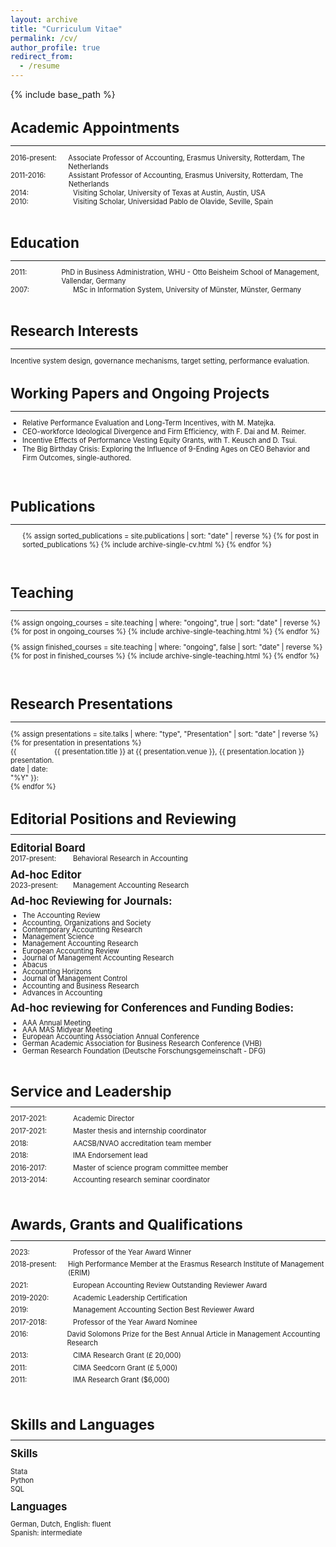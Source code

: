 ```yaml
---
layout: archive
title: "Curriculum Vitae"
permalink: /cv/
author_profile: true
redirect_from:
  - /resume
---
```


{% include base_path %}

<div style="font-size: 80%;">

<h1>Academic Appointments</h1>
<hr class="short-line">

<div style="display: flex;">
    <div style="width: 100px;">2016-present:</div>
    <div>Associate Professor of Accounting, Erasmus University, Rotterdam, The Netherlands</div>
</div>

<div style="display: flex;">
    <div style="width: 100px;">2011-2016:</div>
    <div>Assistant Professor of Accounting, Erasmus University, Rotterdam, The Netherlands</div>
</div>

<div style="display: flex;">
    <div style="width: 100px;">2014:</div>
    <div>Visiting Scholar, University of Texas at Austin, Austin, USA</div>
</div>

<div style="display: flex;">
    <div style="width: 100px;">2010:</div>
    <div>Visiting Scholar, Universidad Pablo de Olavide, Seville, Spain</div>
</div>

<br>
<h1>Education</h1>
<hr class="short-line">

<div style="display: flex;">
    <div style="width: 100px;">2011:</div>
    <div>PhD in Business Administration, WHU - Otto Beisheim School of Management, Vallendar, Germany</div>
</div>

<div style="display: flex;">
    <div style="width: 100px;">2007:</div>
    <div>MSc in Information System, University of Münster, Münster, Germany</div>
</div>

<br>
<h1>Research Interests</h1>
<hr class="short-line">
<p>Incentive system design, governance mechanisms, target setting, performance evaluation.</p>

<h1>Working Papers and Ongoing Projects</h1>
<hr class="short-line">
<ul>
  <li>Relative Performance Evaluation and Long-Term Incentives, with M. Matejka.</li>
  <li>CEO-workforce Ideological Divergence and Firm Efficiency, with F. Dai and M. Reimer.</li>
  <li>Incentive Effects of Performance Vesting Equity Grants, with T. Keusch and D. Tsui.</li>
  <li>The Big Birthday Crisis: Exploring the Influence of 9-Ending Ages on CEO Behavior and Firm Outcomes, single-authored.</li>
</ul>

<br>
<h1>Publications</h1>
<hr class="short-line">
<ul>
  {% assign sorted_publications = site.publications | sort: "date" | reverse %}
  {% for post in sorted_publications %}
    {% include archive-single-cv.html %}
  {% endfor %}
</ul>

<br>

<h1>Teaching</h1>
<hr class="short-line">
  {% assign ongoing_courses = site.teaching | where: "ongoing", true | sort: "date" | reverse %}
  {% for post in ongoing_courses %}
    {% include archive-single-teaching.html %}
  {% endfor %}
  
  {% assign finished_courses = site.teaching | where: "ongoing", false | sort: "date" | reverse %}
  {% for post in finished_courses %}
    {% include archive-single-teaching.html %}
  {% endfor %}


<br>
<h1>Research Presentations</h1>
<hr class="short-line">
{% assign presentations = site.talks | where: "type", "Presentation" | sort: "date" | reverse %}
{% for presentation in presentations %}
  <div style="display: flex;">
      <div style="width: 70px;">{{ presentation.date | date: "%Y" }}:</div>
      <div>{{ presentation.title }} at {{ presentation.venue }}, {{ presentation.location }}</div>
  </div>
{% endfor %}

<br>
<h1 style="margin-bottom: 0;">Editorial Positions and Reviewing</h1>
<hr class="short-line">
<h2 style="margin-top: 0;margin-bottom: 0;">Editorial Board</h2>
<div style="display: flex;margin-top: 0;">
    <div style="width: 100px;">2017-present:</div>
    <div>Behavioral Research in Accounting</div>
</div>
<h2 style="margin-bottom: 0; margin-top: 0.5em;">Ad-hoc Editor</h2>
<div style="display: flex;margin-top: 0;">
    <div style="width: 100px;">2023-present:</div>
    <div>Management Accounting Research</div>
</div>
<h2 style="margin-top: 0.5em;margin-bottom: 0.5em;">Ad-hoc Reviewing for Journals:</h2>
<ul style="line-height: 1.0;margin-bottom: 0;margin-top: 0;">
    <li>The Accounting Review</li>
    <li>Accounting, Organizations and Society</li>
    <li>Contemporary Accounting Research</li>
    <li>Management Science</li>
    <li>Management Accounting Research</li>
    <li>European Accounting Review</li>
    <li>Journal of Management Accounting Research</li>
    <li>Abacus</li>
    <li>Accounting Horizons</li>
    <li>Journal of Management Control</li>
    <li>Accounting and Business Research</li>
    <li>Advances in Accounting</li>
</ul>

<h2 style="margin-top: 0.5em;margin-bottom: 0.5em;">Ad-hoc reviewing for Conferences and Funding Bodies:</h2>
<ul style="line-height: 1.0;margin-bottom: 0;margin-top: 0;">
    <li>AAA Annual Meeting</li>
    <li>AAA MAS Midyear Meeting</li>
    <li>European Accounting Association Annual Conference</li>
    <li>German Academic Association for Business Research Conference (VHB)</li>
    <li>German Research Foundation (Deutsche Forschungsgemeinschaft - DFG)</li>
</ul>

<br>

<h1 style="margin-bottom: 0;">Service and Leadership</h1>
<hr class="short-line">

<div style="display: flex; margin-bottom: 0.5em;">
    <div style="width: 100px;">2017-2021:</div>
    <div>Academic Director</div>
</div>

<div style="display: flex; margin-bottom: 0.5em;">
    <div style="width: 100px;">2017-2021:</div>
    <div>Master thesis and internship coordinator</div>
</div>

<div style="display: flex; margin-bottom: 0.5em;">
    <div style="width: 100px;">2018:</div>
    <div>AACSB/NVAO accreditation team member</div>
</div>

<div style="display: flex; margin-bottom: 0.5em;">
    <div style="width: 100px;">2018:</div>
    <div>IMA Endorsement lead</div>
</div>

<div style="display: flex; margin-bottom: 0.5em;">
    <div style="width: 100px;">2016-2017:</div>
    <div>Master of science program committee member</div>
</div>

<div style="display: flex; margin-bottom: 0.5em;">
    <div style="width: 100px;">2013-2014:</div>
    <div>Accounting research seminar coordinator</div>
</div>

<br>

<h1 style="margin-bottom: 0;">Awards, Grants and Qualifications</h1>
<hr class="short-line">

<div style="display: flex; margin-bottom: 0.5em;">
    <div style="width: 100px;">2023:</div>
    <div>Professor of the Year Award Winner</div>
</div>

<div style="display: flex; margin-bottom: 0.5em;">
    <div style="width: 100px;">2018-present:</div>
    <div>High Performance Member at the Erasmus Research Institute of Management (ERIM)</div>
</div>

<div style="display: flex; margin-bottom: 0.5em;">
    <div style="width: 100px;">2021:</div>
    <div>European Accounting Review Outstanding Reviewer Award</div>
</div>

<div style="display: flex; margin-bottom: 0.5em;">
    <div style="width: 100px;">2019-2020:</div>
    <div>Academic Leadership Certification</div>
</div>

<div style="display: flex; margin-bottom: 0.5em;">
    <div style="width: 100px;">2019:</div>
    <div>Management Accounting Section Best Reviewer Award</div>
</div>

<div style="display: flex; margin-bottom: 0.5em;">
    <div style="width: 100px;">2017-2018:</div>
    <div>Professor of the Year Award Nominee</div>
</div>

<div style="display: flex; margin-bottom: 0.5em;">
    <div style="width: 100px;">2016:</div>
    <div>David Solomons Prize for the Best Annual Article in Management Accounting Research</div>
</div>

<div style="display: flex; margin-bottom: 0.5em;">
    <div style="width: 100px;">2013:</div>
    <div>CIMA Research Grant (£ 20,000)</div>
</div>

<div style="display: flex; margin-bottom: 0.5em;">
    <div style="width: 100px;">2011:</div>
    <div>CIMA Seedcorn Grant (£ 5,000)</div>
</div>

<div style="display: flex; margin-bottom: 0.5em;">
    <div style="width: 100px;">2011:</div>
    <div>IMA Research Grant ($6,000)</div>
</div>

<br>

<h1 style="margin-bottom: 0;">Skills and Languages</h1>
<hr class="short-line">

<h2 style="margin-top: 0.5em; margin-bottom: 0.5em;">Skills</h2>
<ul style="list-style-type: none; padding-left: 0;">
    <li>Stata</li>
    <li>Python</li>
    <li>SQL</li>
</ul>

<h2 style="margin-top: 0.5em; margin-bottom: 0.5em;">Languages</h2>
<ul style="list-style-type: none; padding-left: 0;">
    <li>German, Dutch, English: fluent</li>
    <li>Spanish: intermediate</li>
</ul>

